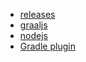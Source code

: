   * [releases](https://github.com/graalvm/graalvm-ce-builds/releases)
  * [graaljs](https://github.com/oracle/graaljs)
  * [nodejs](https://www.graalvm.org/reference-manual/js/NodeJSvsJavaScriptContext/)
  * [Gradle plugin](https://github.com/palantir/gradle-graal)